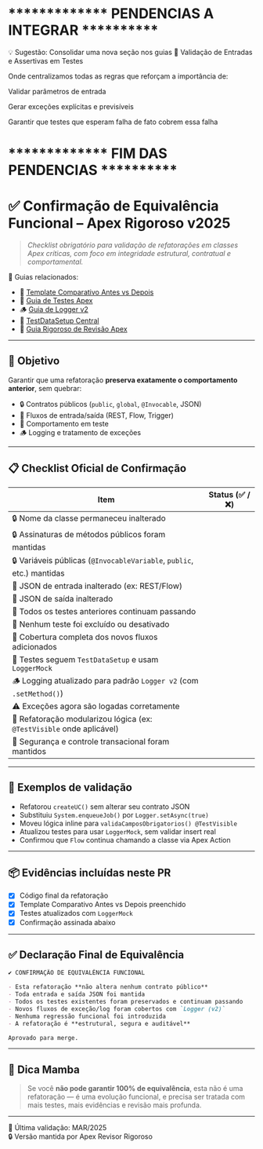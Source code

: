 # ************* PENDENCIAS A INTEGRAR **********

💡 Sugestão: Consolidar uma nova seção nos guias
📂 Validação de Entradas e Assertivas em Testes

Onde centralizamos todas as regras que reforçam a importância de:

Validar parâmetros de entrada

Gerar exceções explícitas e previsíveis

Garantir que testes que esperam falha de fato cobrem essa falha

# ************* FIM DAS PENDENCIAS **********

# ✅ Confirmação de Equivalência Funcional – Apex Rigoroso v2025

> _Checklist obrigatório para validação de refatorações em classes Apex críticas, com foco em integridade estrutural, contratual e comportamental._

📎 Guias relacionados:
- 🔁 [Template Comparativo Antes vs Depois](https://bit.ly/ComparacaoApex)
- 🧪 [Guia de Testes Apex](https://bit.ly/GuiaTestsApex)
- 🪵 [Guia de Logger v2](https://bit.ly/GuiaLoggerApex)
- 🧱 [TestDataSetup Central](https://bit.ly/TestDataSetup)
- 🧠 [Guia Rigoroso de Revisão Apex](https://bit.ly/GuiaApexRevisao)

---

## 🎯 Objetivo

Garantir que uma refatoração **preserva exatamente o comportamento anterior**, sem quebrar:
- 🔒 Contratos públicos (`public`, `global`, `@Invocable`, JSON)
- 🔁 Fluxos de entrada/saída (REST, Flow, Trigger)
- 🧪 Comportamento em teste
- 🪵 Logging e tratamento de exceções

---

## 📋 Checklist Oficial de Confirmação

| Item                                                                 | Status (✅ / ❌) |
|----------------------------------------------------------------------|------------------|
| 🔒 Nome da classe permaneceu inalterado                              |                  |
| 🔒 Assinaturas de métodos públicos foram mantidas                    |                  |
| 🔒 Variáveis públicas (`@InvocableVariable`, `public`, etc.) mantidas |                  |
| 🔄 JSON de entrada inalterado (ex: REST/Flow)                        |                  |
| 🔄 JSON de saída inalterado                                          |                  |
| 🧪 Todos os testes anteriores continuam passando                     |                  |
| 🧪 Nenhum teste foi excluído ou desativado                           |                  |
| 🧪 Cobertura completa dos novos fluxos adicionados                   |                  |
| 🧪 Testes seguem `TestDataSetup` e usam `LoggerMock`                 |                  |
| 🪵 Logging atualizado para padrão `Logger v2` (com `.setMethod()`)   |                  |
| ⚠️ Exceções agora são logadas corretamente                          |                  |
| 🧱 Refatoração modularizou lógica (ex: `@TestVisible` onde aplicável)|                  |
| 🔐 Segurança e controle transacional foram mantidos                  |                  |

---

## 🧠 Exemplos de validação

- Refatorou `createUC()` sem alterar seu contrato JSON
- Substituiu `System.enqueueJob()` por `Logger.setAsync(true)`
- Moveu lógica inline para `validaCamposObrigatorios() @TestVisible`
- Atualizou testes para usar `LoggerMock`, sem validar insert real
- Confirmou que `Flow` continua chamando a classe via Apex Action

---

## 📦 Evidências incluídas neste PR

- [x] Código final da refatoração
- [x] Template Comparativo Antes vs Depois preenchido
- [x] Testes atualizados com `LoggerMock`
- [x] Confirmação assinada abaixo

---

## ✅ Declaração Final de Equivalência

```markdown
✔️ CONFIRMAÇÃO DE EQUIVALÊNCIA FUNCIONAL

- Esta refatoração **não altera nenhum contrato público**
- Toda entrada e saída JSON foi mantida
- Todos os testes existentes foram preservados e continuam passando
- Novos fluxos de exceção/log foram cobertos com `Logger (v2)`
- Nenhuma regressão funcional foi introduzida
- A refatoração é **estrutural, segura e auditável**

Aprovado para merge.
```

---

## 🧠 Dica Mamba

> Se você **não pode garantir 100% de equivalência**, esta não é uma refatoração — é uma evolução funcional, e precisa ser tratada com mais testes, mais evidências e revisão mais profunda.

---

📅 Última validação: MAR/2025  
🔒 Versão mantida por Apex Revisor Rigoroso
